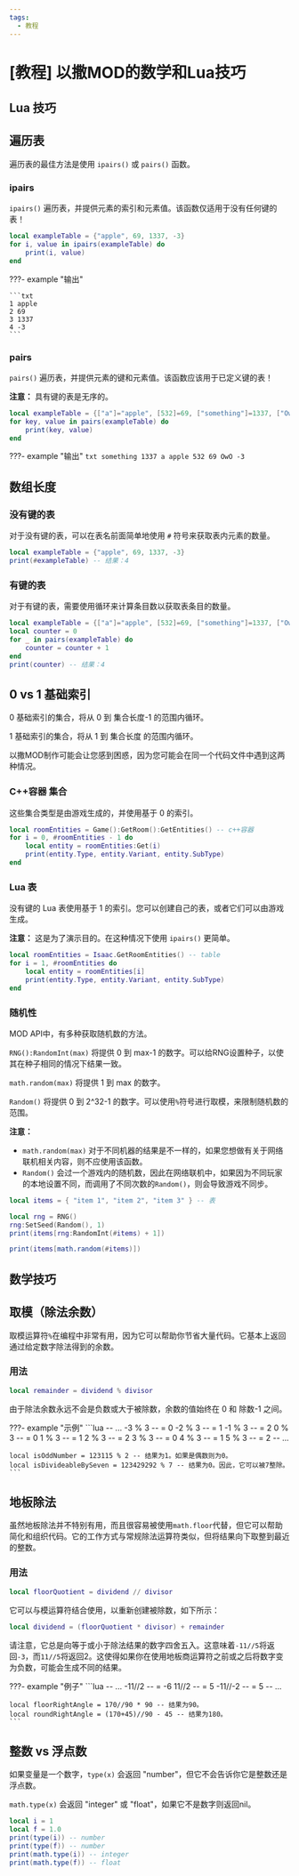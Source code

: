 ```yaml
---
tags:
  - 教程
---
```

# [教程] 以撒MOD的数学和Lua技巧

## Lua 技巧

## 遍历表

遍历表的最佳方法是使用 `ipairs()` 或 `pairs()` 函数。

### ipairs

`ipairs()` 遍历表，并提供元素的索引和元素值。该函数仅适用于没有任何键的表！

```lua
local exampleTable = {"apple", 69, 1337, -3}
for i, value in ipairs(exampleTable) do
    print(i, value)
end
```

???- example "输出"

    ```txt
    1 apple
    2 69
    3 1337
    4 -3
    ```

### pairs

`pairs()` 遍历表，并提供元素的键和元素值。该函数应该用于已定义键的表！

**注意：** 具有键的表是无序的。

```lua
local exampleTable = {["a"]="apple", [532]=69, ["something"]=1337, ["OwO"]=-3}
for key, value in pairs(exampleTable) do
    print(key, value)
end
```

???- example "输出"
    ```txt
    something 1337
    a apple
    532 69
    OwO -3
    ```

## 数组长度

### 没有键的表
对于没有键的表，可以在表名前面简单地使用 `#` 符号来获取表内元素的数量。
```lua
local exampleTable = {"apple", 69, 1337, -3}
print(#exampleTable) -- 结果：4
```

### 有键的表
对于有键的表，需要使用循环来计算条目数以获取表条目的数量。
```lua
local exampleTable = {["a"]="apple", [532]=69, ["something"]=1337, ["OwO"]=-3}
local counter = 0
for _ in pairs(exampleTable) do
    counter = counter + 1
end
print(counter) -- 结果：4
```

## 0 vs 1 基础索引
0 基础索引的集合，将从 0 到 集合长度-1 的范围内循环。

1 基础索引的集合，将从 1 到 集合长度 的范围内循环。

以撒MOD制作可能会让您感到困惑，因为您可能会在同一个代码文件中遇到这两种情况。

### C++容器 集合
这些集合类型是由游戏生成的，并使用基于 0 的索引。

```lua
local roomEntities = Game():GetRoom():GetEntities() -- c++容器
for i = 0, #roomEntities - 1 do
    local entity = roomEntities:Get(i)
    print(entity.Type, entity.Variant, entity.SubType)
end
```

### Lua 表
没有键的 Lua 表使用基于 1 的索引。您可以创建自己的表，或者它们可以由游戏生成。

**注意：** 这是为了演示目的。在这种情况下使用 `ipairs()` 更简单。

```lua
local roomEntities = Isaac.GetRoomEntities() -- table
for i = 1, #roomEntities do
    local entity = roomEntities[i]
    print(entity.Type, entity.Variant, entity.SubType)
end
```

### 随机性
MOD API中，有多种获取随机数的方法。

`RNG():RandomInt(max)` 将提供 0 到 max-1 的数字。可以给RNG设置种子，以使其在种子相同的情况下结果一致。

`math.random(max)` 将提供 1 到 max 的数字。

`Random()` 将提供 0 到 2^32-1 的数字。可以使用`%`符号进行取模，来限制随机数的范围。

**注意：**

* `math.random(max)` 对于不同机器的结果是不一样的，如果您想做有关于网络联机相关内容，则不应使用该函数。
* `Random()` 会过一个游戏内的随机数，因此在网络联机中，如果因为不同玩家的本地设置不同，而调用了不同次数的`Random()`，则会导致游戏不同步。

```lua
local items = { "item 1", "item 2", "item 3" } -- 表

local rng = RNG()
rng:SetSeed(Random(), 1)
print(items[rng:RandomInt(#items) + 1])

print(items[math.random(#items)])
```




## 数学技巧

## 取模（除法余数）
取模运算符`%`在编程中非常有用，因为它可以帮助你节省大量代码。它基本上返回通过给定数字除法得到的余数。

### 用法
```lua
local remainder = dividend % divisor
```
由于除法余数永远不会是负数或大于被除数，余数的值始终在 0 和 除数-1 之间。

???- example "示例"
    ```lua
    -- ...
    -3 % 3 -- = 0
    -2 % 3 -- = 1
    -1 % 3 -- = 2
    0 % 3 -- = 0
    1 % 3 -- = 1
    2 % 3 -- = 2
    3 % 3 -- = 0
    4 % 3 -- = 1
    5 % 3 -- = 2
    -- ...

    local isOddNumber = 123115 % 2 -- 结果为1。如果是偶数则为0。
    local isDivideableBySeven = 123429292 % 7 -- 结果为0。因此，它可以被7整除。
    ```

## 地板除法
虽然地板除法并不特别有用，而且很容易被使用`math.floor`代替，但它可以帮助简化和组织代码。它的工作方式与常规除法运算符类似，但将结果向下取整到最近的整数。

### 用法
```lua
local floorQuotient = dividend // divisor
```
它可以与模运算符结合使用，以重新创建被除数，如下所示：
```lua
local dividend = (floorQuotient * divisor) + remainder
```
请注意，它总是向等于或小于除法结果的数字四舍五入。这意味着`-11//5`将返回`-3`，而`11//5`将返回2。这使得如果你在使用地板商运算符之前或之后将数字变为负数，可能会生成不同的结果。

???- example "例子"
    ```lua
    -- ...
    -11//2 -- = -6
    11//2 -- = 5
    -11//-2 -- = 5
    -- ...

    local floorRightAngle = 170//90 * 90 -- 结果为90。
    local roundRightAngle = (170+45)//90 - 45 -- 结果为180。
    ```

## 整数 vs 浮点数

如果变量是一个数字，`type(x)` 会返回 "number"，但它不会告诉你它是整数还是浮点数。

`math.type(x)` 会返回 "integer" 或 "float"，如果它不是数字则返回nil。

```lua
local i = 1
local f = 1.0
print(type(i)) -- number
print(type(f)) -- number
print(math.type(i)) -- integer
print(math.type(f)) -- float
```